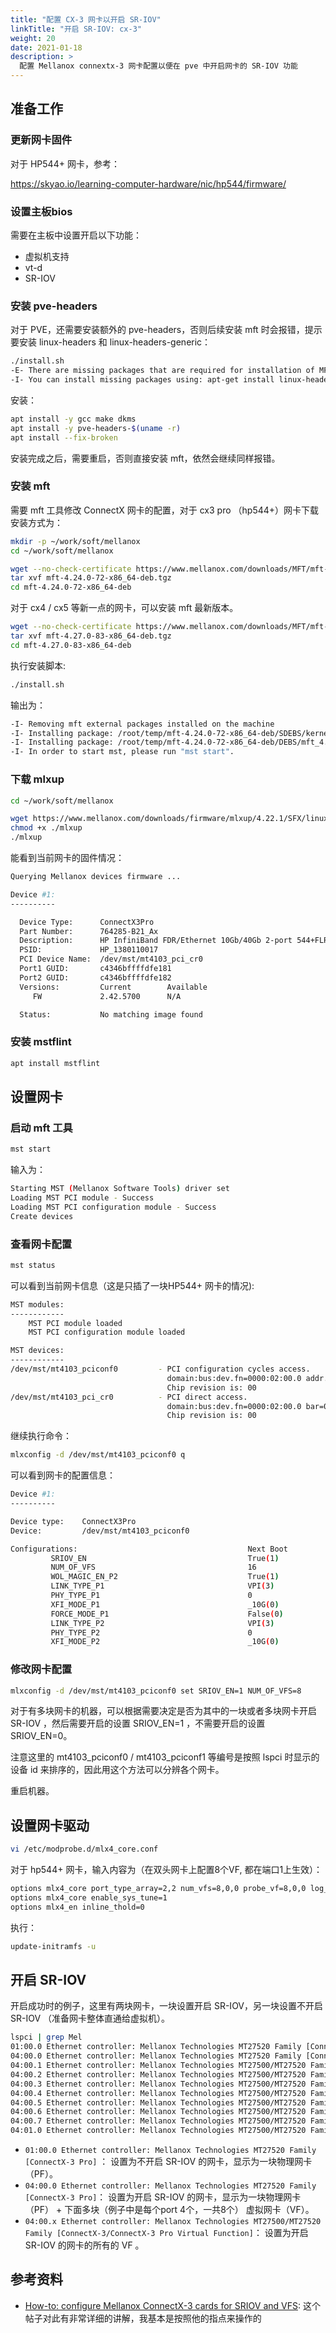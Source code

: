 ```yaml
---
title: "配置 CX-3 网卡以开启 SR-IOV"
linkTitle: "开启 SR-IOV: cx-3"
weight: 20
date: 2021-01-18
description: >
  配置 Mellanox connextx-3 网卡配置以便在 pve 中开启网卡的 SR-IOV 功能
---
```




## 准备工作

### 更新网卡固件

对于 HP544+ 网卡，参考：

https://skyao.io/learning-computer-hardware/nic/hp544/firmware/

### 设置主板bios

需要在主板中设置开启以下功能：

- 虚拟机支持
- vt-d
- SR-IOV

### 安装 pve-headers

对于 PVE，还需要安装额外的 pve-headers，否则后续安装 mft 时会报错，提示要安装 linux-headers 和 linux-headers-generic：

```bash
./install.sh
-E- There are missing packages that are required for installation of MFT.
-I- You can install missing packages using: apt-get install linux-headers linux-headers-generic
```

安装：

```bash
apt install -y gcc make dkms
apt install -y pve-headers-$(uname -r)
apt install --fix-broken
```

安装完成之后，需要重启，否则直接安装 mft，依然会继续同样报错。

### 安装 mft 

需要 mft 工具修改 ConnectX 网卡的配置，对于 cx3 pro （hp544+）网卡下载安装方式为：

```bash
mkdir -p ~/work/soft/mellanox
cd ~/work/soft/mellanox

wget --no-check-certificate https://www.mellanox.com/downloads/MFT/mft-4.24.0-72-x86_64-deb.tgz
tar xvf mft-4.24.0-72-x86_64-deb.tgz
cd mft-4.24.0-72-x86_64-deb
```

对于 cx4 / cx5 等新一点的网卡，可以安装 mft 最新版本。

```bash
wget --no-check-certificate https://www.mellanox.com/downloads/MFT/mft-4.27.0-83-x86_64-deb.tgz
tar xvf mft-4.27.0-83-x86_64-deb.tgz
cd mft-4.27.0-83-x86_64-deb
```

执行安装脚本:

```bash
./install.sh
```

输出为：

```bash
-I- Removing mft external packages installed on the machine
-I- Installing package: /root/temp/mft-4.24.0-72-x86_64-deb/SDEBS/kernel-mft-dkms_4.24.0-72_all.deb
-I- Installing package: /root/temp/mft-4.24.0-72-x86_64-deb/DEBS/mft_4.24.0-72_amd64.deb
-I- In order to start mst, please run "mst start".
```

### 下载 mlxup

```bash
cd ~/work/soft/mellanox

wget https://www.mellanox.com/downloads/firmware/mlxup/4.22.1/SFX/linux_x64/mlxup
chmod +x ./mlxup
./mlxup
```

能看到当前网卡的固件情况：

```bash
Querying Mellanox devices firmware ...

Device #1:
----------

  Device Type:      ConnectX3Pro
  Part Number:      764285-B21_Ax
  Description:      HP InfiniBand FDR/Ethernet 10Gb/40Gb 2-port 544+FLR-QSFP Adapter
  PSID:             HP_1380110017
  PCI Device Name:  /dev/mst/mt4103_pci_cr0
  Port1 GUID:       c4346bffffdfe181
  Port2 GUID:       c4346bffffdfe182
  Versions:         Current        Available     
     FW             2.42.5700      N/A           

  Status:           No matching image found
```

### 安装 mstflint

```bash
apt install mstflint
```

## 设置网卡

### 启动 mft 工具

```bash
mst start
```

输入为：

```bash
Starting MST (Mellanox Software Tools) driver set
Loading MST PCI module - Success
Loading MST PCI configuration module - Success
Create devices
```

### 查看网卡配置

```bash
mst status
```

可以看到当前网卡信息（这是只插了一块HP544+ 网卡的情况):

```bash
MST modules:
------------
    MST PCI module loaded
    MST PCI configuration module loaded

MST devices:
------------
/dev/mst/mt4103_pciconf0         - PCI configuration cycles access.
                                   domain:bus:dev.fn=0000:02:00.0 addr.reg=88 data.reg=92 cr_bar.gw_offset=-1
                                   Chip revision is: 00
/dev/mst/mt4103_pci_cr0          - PCI direct access.
                                   domain:bus:dev.fn=0000:02:00.0 bar=0xdfe00000 size=0x100000
                                   Chip revision is: 00
```

继续执行命令：

```bash
mlxconfig -d /dev/mst/mt4103_pciconf0 q
```

可以看到网卡的配置信息：

```bash
Device #1:
----------

Device type:    ConnectX3Pro    
Device:         /dev/mst/mt4103_pciconf0

Configurations:                                      Next Boot
         SRIOV_EN                                    True(1)         
         NUM_OF_VFS                                  16              
         WOL_MAGIC_EN_P2                             True(1)         
         LINK_TYPE_P1                                VPI(3)          
         PHY_TYPE_P1                                 0               
         XFI_MODE_P1                                 _10G(0)         
         FORCE_MODE_P1                               False(0)        
         LINK_TYPE_P2                                VPI(3)          
         PHY_TYPE_P2                                 0               
         XFI_MODE_P2                                 _10G(0)     
```

### 修改网卡配置

```bash
mlxconfig -d /dev/mst/mt4103_pciconf0 set SRIOV_EN=1 NUM_OF_VFS=8
```

对于有多块网卡的机器，可以根据需要决定是否为其中的一块或者多块网卡开启 SR-IOV ，然后需要开启的设置 SRIOV_EN=1 ，不需要开启的设置 SRIOV_EN=0。

注意这里的 mt4103_pciconf0 / mt4103_pciconf1 等编号是按照 lspci 时显示的设备 id 来排序的，因此用这个方法可以分辨各个网卡。

重启机器。

## 设置网卡驱动

```bash
vi /etc/modprobe.d/mlx4_core.conf
```

对于 hp544+ 网卡，输入内容为（在双头网卡上配置8个VF, 都在端口1上生效）：

```bash
options mlx4_core port_type_array=2,2 num_vfs=8,0,0 probe_vf=8,0,0 log_num_mgm_entry_size=-1
options mlx4_core enable_sys_tune=1
options mlx4_en inline_thold=0
```

执行：

```bash
update-initramfs -u
```

## 开启 SR-IOV

开启成功时的例子，这里有两块网卡，一块设置开启 SR-IOV，另一块设置不开启 SR-IOV （准备网卡整体直通给虚拟机）。

```bash
lspci | grep Mel
01:00.0 Ethernet controller: Mellanox Technologies MT27520 Family [ConnectX-3 Pro]
04:00.0 Ethernet controller: Mellanox Technologies MT27520 Family [ConnectX-3 Pro]
04:00.1 Ethernet controller: Mellanox Technologies MT27500/MT27520 Family [ConnectX-3/ConnectX-3 Pro Virtual Function]
04:00.2 Ethernet controller: Mellanox Technologies MT27500/MT27520 Family [ConnectX-3/ConnectX-3 Pro Virtual Function]
04:00.3 Ethernet controller: Mellanox Technologies MT27500/MT27520 Family [ConnectX-3/ConnectX-3 Pro Virtual Function]
04:00.4 Ethernet controller: Mellanox Technologies MT27500/MT27520 Family [ConnectX-3/ConnectX-3 Pro Virtual Function]
04:00.5 Ethernet controller: Mellanox Technologies MT27500/MT27520 Family [ConnectX-3/ConnectX-3 Pro Virtual Function]
04:00.6 Ethernet controller: Mellanox Technologies MT27500/MT27520 Family [ConnectX-3/ConnectX-3 Pro Virtual Function]
04:00.7 Ethernet controller: Mellanox Technologies MT27500/MT27520 Family [ConnectX-3/ConnectX-3 Pro Virtual Function]
04:01.0 Ethernet controller: Mellanox Technologies MT27500/MT27520 Family [ConnectX-3/ConnectX-3 Pro Virtual Function]
```

-  `01:00.0 Ethernet controller: Mellanox Technologies MT27520 Family [ConnectX-3 Pro]` ： 设置为不开启 SR-IOV 的网卡，显示为一块物理网卡（PF）。
- `04:00.0 Ethernet controller: Mellanox Technologies MT27520 Family [ConnectX-3 Pro]`： 设置为开启 SR-IOV 的网卡，显示为一块物理网卡（PF） + 下面多块（例子中是每个port 4个，一共8个） 虚拟网卡（VF）。
- `04:00.x Ethernet controller: Mellanox Technologies MT27500/MT27520 Family [ConnectX-3/ConnectX-3 Pro Virtual Function]`： 设置为开启 SR-IOV 的网卡的所有的 VF 。

## 参考资料

- [How-to: configure Mellanox ConnectX-3 cards for SRIOV and VFS](https://forum.proxmox.com/threads/how-to-configure-mellanox-connectx-3-cards-for-sriov-and-vfs.121927/): 这个帖子对此有非常详细的讲解，我基本是按照他的指点来操作的

  
